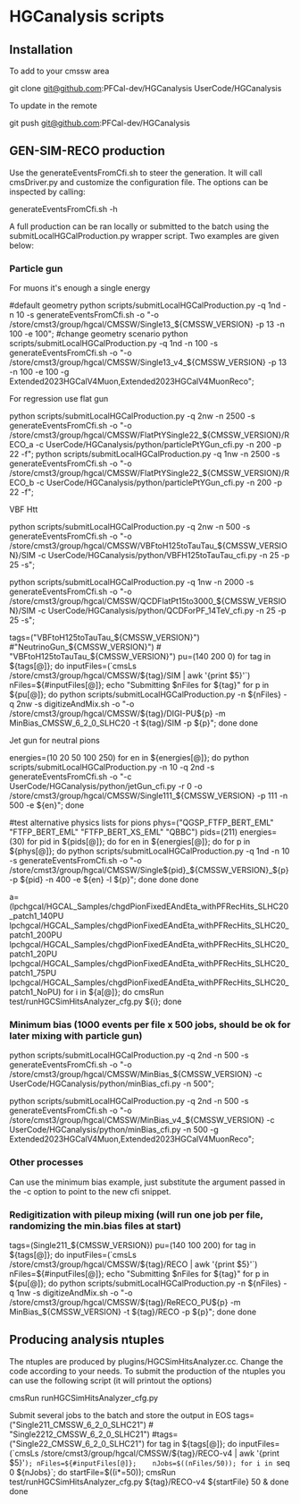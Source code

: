 # HGCanalysis scripts

## Installation 

To add to your cmssw area

git clone git@github.com:PFCal-dev/HGCanalysis UserCode/HGCanalysis

To update in the remote

git push git@github.com:PFCal-dev/HGCanalysis

## GEN-SIM-RECO production

Use the generateEventsFromCfi.sh to steer the generation.
It will call cmsDriver.py and customize the configuration file.
The options can be inspected by calling:

generateEventsFromCfi.sh -h

A full production can be ran locally or submitted to the batch using 
the submitLocalHGCalProduction.py wrapper script. Two examples are given below:

### Particle gun 

For muons it's enough a single energy

#default geometry
python scripts/submitLocalHGCalProduction.py -q 1nd -n 10 -s generateEventsFromCfi.sh -o "-o /store/cmst3/group/hgcal/CMSSW/Single13_${CMSSW_VERSION} -p 13 -n 100 -e 100";
#change geometry scenario
python scripts/submitLocalHGCalProduction.py -q 1nd -n 100 -s generateEventsFromCfi.sh -o "-o /store/cmst3/group/hgcal/CMSSW/Single13_v4_${CMSSW_VERSION} -p 13 -n 100 -e 100 -g Extended2023HGCalV4Muon,Extended2023HGCalV4MuonReco";

For regression use flat gun

python scripts/submitLocalHGCalProduction.py -q 2nw -n 2500 -s generateEventsFromCfi.sh -o "-o /store/cmst3/group/hgcal/CMSSW/FlatPtYSingle22_${CMSSW_VERSION}/RECO_a -c UserCode/HGCanalysis/python/particlePtYGun_cfi.py -n 200 -p 22 -f";
python scripts/submitLocalHGCalProduction.py -q 1nw -n 2500 -s generateEventsFromCfi.sh -o "-o /store/cmst3/group/hgcal/CMSSW/FlatPtYSingle22_${CMSSW_VERSION}/RECO_b -c UserCode/HGCanalysis/python/particlePtYGun_cfi.py -n 200 -p 22 -f";

VBF Htt

python scripts/submitLocalHGCalProduction.py -q 2nw -n 500 -s generateEventsFromCfi.sh -o "-o /store/cmst3/group/hgcal/CMSSW/VBFtoH125toTauTau_${CMSSW_VERSION}/SIM -c UserCode/HGCanalysis/python/VBFH125toTauTau_cfi.py -n 25 -p 25 -s";

python scripts/submitLocalHGCalProduction.py -q 1nw -n 2000 -s generateEventsFromCfi.sh -o "-o /store/cmst3/group/hgcal/CMSSW/QCDFlatPt15to3000_${CMSSW_VERSION}/SIM -c UserCode/HGCanalysis/python/QCDForPF_14TeV_cfi.py -n 25 -p 25 -s";


tags=("VBFtoH125toTauTau_${CMSSW_VERSION}") #"NeutrinoGun_${CMSSW_VERSION}")  # "VBFtoH125toTauTau_${CMSSW_VERSION}")
pu=(140 200 0)
for tag in ${tags[@]}; do
    inputFiles=(`cmsLs /store/cmst3/group/hgcal/CMSSW/${tag}/SIM | awk '{print $5}'`)
    nFiles=${#inputFiles[@]};
    echo "Submitting $nFiles for ${tag}"
    for p in ${pu[@]}; do
    	python scripts/submitLocalHGCalProduction.py -n ${nFiles} -q 2nw -s digitizeAndMix.sh -o "-o /store/cmst3/group/hgcal/CMSSW/${tag}/DIGI-PU${p} -m MinBias_CMSSW_6_2_0_SLHC20 -t ${tag}/SIM -p ${p}";
    done
done



Jet gun for neutral pions

energies=(10 20 50 100 250)
for en in ${energies[@]}; do 
    python scripts/submitLocalHGCalProduction.py -n 10 -q 2nd -s generateEventsFromCfi.sh -o "-c UserCode/HGCanalysis/python/jetGun_cfi.py -r 0 -o /store/cmst3/group/hgcal/CMSSW/Single111_${CMSSW_VERSION} -p 111 -n 500 -e ${en}"; 
done

#test alternative physics lists for pions
phys=("QGSP_FTFP_BERT_EML" "FTFP_BERT_EML" "FTFP_BERT_XS_EML" "QBBC")
pids=(211)
energies=(30)
for pid in ${pids[@]}; do
    for en in ${energies[@]}; do
    	for p in ${phys[@]}; do
        python scripts/submitLocalHGCalProduction.py -q 1nd -n 10 -s generateEventsFromCfi.sh -o "-o /store/cmst3/group/hgcal/CMSSW/Single${pid}_${CMSSW_VERSION}_${p} -p ${pid} -n 400 -e ${en} -l ${p}";
        done
    done
done


a=(lpchgcal/HGCAL_Samples/chgdPionFixedEAndEta_withPFRecHits_SLHC20_patch1_140PU lpchgcal/HGCAL_Samples/chgdPionFixedEAndEta_withPFRecHits_SLHC20_patch1_200PU lpchgcal/HGCAL_Samples/chgdPionFixedEAndEta_withPFRecHits_SLHC20_patch1_20PU lpchgcal/HGCAL_Samples/chgdPionFixedEAndEta_withPFRecHits_SLHC20_patch1_75PU lpchgcal/HGCAL_Samples/chgdPionFixedEAndEta_withPFRecHits_SLHC20_patch1_NoPU)
for i in ${a[@]}; do 
    cmsRun test/runHGCSimHitsAnalyzer_cfg.py ${i}; 
done

### Minimum bias (1000 events per file x 500 jobs, should be ok for later mixing with particle gun)

python scripts/submitLocalHGCalProduction.py -q 2nd -n 500 -s generateEventsFromCfi.sh -o "-o /store/cmst3/group/hgcal/CMSSW/MinBias_${CMSSW_VERSION} -c UserCode/HGCanalysis/python/minBias_cfi.py -n 500";

python scripts/submitLocalHGCalProduction.py -q 2nd -n 500 -s generateEventsFromCfi.sh -o "-o /store/cmst3/group/hgcal/CMSSW/MinBias_v4_${CMSSW_VERSION} -c UserCode/HGCanalysis/python/minBias_cfi.py -n 500 -g Extended2023HGCalV4Muon,Extended2023HGCalV4MuonReco";

### Other processes

Can use the minimum bias example, just substitute the argument passed in the -c option to point to the new cfi snippet.

### Redigitization with pileup mixing (will run one job per file, randomizing the min.bias files at start)

tags=(Single211_${CMSSW_VERSION})
pu=(140 100 200)
for tag in ${tags[@]}; do
    inputFiles=(`cmsLs /store/cmst3/group/hgcal/CMSSW/${tag}/RECO | awk '{print $5}'`)
    nFiles=${#inputFiles[@]};
    echo "Submitting $nFiles for ${tag}"
    for p in ${pu[@]}; do
    	python scripts/submitLocalHGCalProduction.py -n ${nFiles} -q 1nw -s digitizeAndMix.sh -o "-o /store/cmst3/group/hgcal/CMSSW/${tag}/ReRECO_PU${p} -m MinBias_${CMSSW_VERSION} -t ${tag}/RECO -p ${p}";
    done
done
    

## Producing analysis ntuples

The ntuples are produced by plugins/HGCSimHitsAnalyzer.cc.  Change the code according to your needs.
To submit the production of the ntuples you can use the following script (it will printout the options)

cmsRun runHGCSimHitsAnalyzer_cfg.py

Submit several jobs to the batch and store the output in EOS
tags=("Single211_CMSSW_6_2_0_SLHC21") # "Single2212_CMSSW_6_2_0_SLHC21")
#tags=("Single22_CMSSW_6_2_0_SLHC21")
for tag in ${tags[@]}; do
    inputFiles=(`cmsLs /store/cmst3/group/hgcal/CMSSW/${tag}/RECO-v4 | awk '{print $5}'`);
    nFiles=${#inputFiles[@]};	
    nJobs=$((nFiles/50));
    for i in `seq 0 ${nJobs}`; do
    	startFile=$((i*=50));
    	cmsRun test/runHGCSimHitsAnalyzer_cfg.py ${tag}/RECO-v4 ${startFile} 50 & 
    done
done


